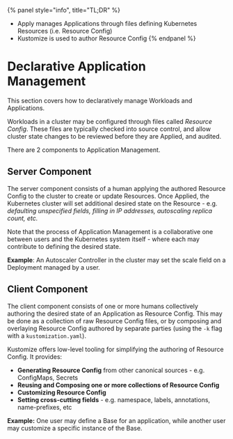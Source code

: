 {% panel style="info", title="TL;DR" %}
- Apply manages Applications through files defining Kubernetes Resources (i.e. Resource Config)
- Kustomize is used to author Resource Config
{% endpanel %}


# Declarative Application Management

This section covers how to declaratively manage Workloads and Applications.

Workloads in a cluster may be configured through files called *Resource Config*.  These files are
typically checked into source control, and allow cluster state changes to be reviewed before they
are Applied, and audited.

There are 2 components to Application Management.

## Server Component

The server component consists of a human applying the authored Resource Config to the cluster
to create or update Resources.  Once Applied, the Kubernetes cluster will set additional desired
state on the Resource - e.g. *defaulting unspecified fields, filling in IP addresses, autoscaling
replica count, etc.*

Note that the process of Application Management is a collaborative one between users and the
Kubernetes system itself - where each may contribute to defining the desired state.

**Example**: An Autoscaler Controller in the cluster may set the scale field on a Deployment managed by a user.

## Client Component

The client component consists of one or more humans collectively authoring the desired
state of an Application as Resource Config.  This may be done as a collection of
raw Resource Config files, or by composing and overlaying Resource Config authored
by separate parties (using the `-k` flag with a `kustomization.yaml`).

Kustomize offers low-level tooling for simplifying the authoring of Resource Config.  It provides:

- **Generating Resource Config** from other canonical sources - e.g. ConfigMaps, Secrets
- **Reusing and Composing one or more collections of Resource Config**
- **Customizing Resource Config**
- **Setting cross-cutting fields** - e.g. namespace, labels, annotations, name-prefixes, etc

**Example:** One user may define a Base for an application,  while another user may customize
a specific instance of the Base.
